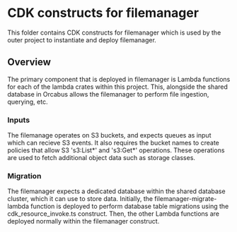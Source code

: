 # CDK constructs for filemanager

This folder contains CDK constructs for filemanager which is used by the outer project 
to instantiate and deploy filemanager.

## Overview

The primary component that is deployed in filemanager is Lambda functions for each of the lambda
crates within this project. This, alongside the shared database in Orcabus allows the filemanager
to perform file ingestion, querying, etc.

### Inputs

The filemanage operates on S3 buckets, and expects queues as input which can recieve S3 events. It also requires
the bucket names to create policies that allow S3 's3:List*' and 's3:Get*' operations. These operations are used to
fetch additional object data such as storage classes.

### Migration

The filemanager expects a dedicated database within the shared database cluster, which it can use to store data.
Initially, the filemanager-migrate-lambda function is deployed to perform database table migrations using the
cdk_resource_invoke.ts construct. Then, the other Lambda functions are deployed normally within the filemanager
construct.

